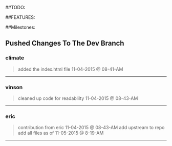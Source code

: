 ##TODO:


##FEATURES:



##Milestones:



## Pushed Changes To The Dev Branch

### climate 
> added the index.html file
> 11-04-2015 @ 08-41-AM

---

### vinson
> cleaned up code for readablilty
> 11-04-2015 @ 08-43-AM

---

### eric

> contribution from eric
> 11-04-2015 @ 08-43-AM
> add upstream to repo
> add all files as of 11-05-2015 @ 8-19-AM

---



